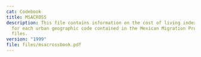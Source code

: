 ```yaml
---
cat: Codebook
title: MSACROSS
description: This file contains information on the cost of living index for 1983
  for each urban geographic code contained in the Mexican Migration Project
  files.
version: "1999"
file: files/msacrossbook.pdf
---
```


